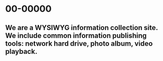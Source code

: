 # 00-00000

## We are a WYSIWYG information collection site. We include common information publishing tools: network hard drive, photo album, video playback.
